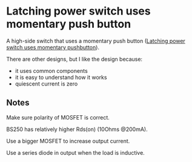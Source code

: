 # Latching power switch uses momentary push button

A high-side switch that uses a momentary push button
([Latching power switch uses momentary pushbutton](https://www.edn.com/latching-power-switch-uses-momentary-pushbutton/)).

There are other designs, but I like the design because:

* it uses common components
* it is easy to understand how it works
* quiescent current is zero

## Notes

Make sure polarity of MOSFET is correct.

BS250 has relatively higher Rds(on) (10Ohms @200mA).

Use a bigger MOSFET to increase output current.

Use a series diode in output when the load is inductive.
